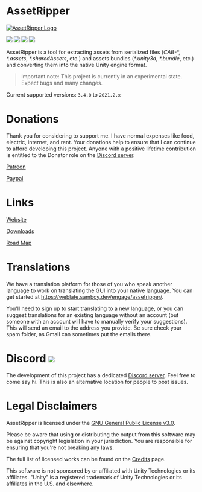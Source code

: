 # AssetRipper

[![AssetRipper Logo](https://github.com/AssetRipper/AssetRipper/raw/master/Media/Images/2D_Logo/AssetRipperLogoBackground.png)](https://github.com/AssetRipper/AssetRipper/raw/master/Media/Images/2D_Logo/AssetRipperLogoBackground.png)

[![](https://img.shields.io/github/downloads/AssetRipper/AssetRipper/total.svg)](https://github.com/AssetRipper/AssetRipper/releases)
[![](https://img.shields.io/github/downloads/AssetRipper/AssetRipper/latest/total.svg)](https://github.com/AssetRipper/AssetRipper/releases/latest)
[![](https://img.shields.io/github/v/release/AssetRipper/AssetRipper)](https://github.com/AssetRipper/AssetRipper/releases/latest)
[![](https://weblate.samboy.dev/widgets/assetripper/-/gui/svg-badge.svg)](http://weblate.samboy.dev/engage/assetripper/)

AssetRipper is a tool for extracting assets from serialized files (*CAB-*\*, *\*.assets*, *\*.sharedAssets*, etc.) and assets bundles (*\*.unity3d*, *\*.bundle*, etc.) and converting them into the native Unity engine format.

> Important note: This project is currently in an experimental state. Expect bugs and many changes.

Current supported versions: `3.4.0` to `2021.2.x`


# Donations

Thank you for considering to support me. I have normal expenses like food, electric, internet, and rent. Your donations help to ensure that I can continue to afford developing this project. Anyone with a positive lifetime contribution is entitled to the Donator role on the [Discord server](https://discord.gg/XqXa53W2Yh).

[Patreon](https://www.patreon.com/ds5678)

[Paypal](https://paypal.me/ds5678)

# Links

[Website](https://assetripper.github.io/AssetRipper/)

[Downloads](https://assetripper.github.io/AssetRipper/articles/Downloads.html)

[Road Map](https://assetripper.github.io/AssetRipper/articles/RoadMap.html)

# Translations

We have a translation platform for those of you who speak another language to work on translating the GUI into your native language. You can get started at https://weblate.samboy.dev/engage/assetripper/.

You'll need to sign up to start translating to a new language, or you can suggest translations for an existing language without an account (but someone with an account will have to manually verify your suggestions). This will send an email to the address you provide. Be sure check your spam folder, as Gmail can sometimes put the emails there.

# Discord [![](https://img.shields.io/discord/867514400701153281?color=blue&label=AssetRipper)](https://discord.gg/XqXa53W2Yh)

The development of this project has a dedicated [Discord server](https://discord.gg/XqXa53W2Yh). Feel free to come say hi. This is also an alternative location for people to post issues.


# Legal Disclaimers

AssetRipper is licensed under the [GNU General Public License v3.0](License.md).

Please be aware that using or distributing the output from this software may be against copyright legislation in your jurisdiction. You are responsible for ensuring that you're not breaking any laws.

The full list of licensed works can be found on the [Credits](https://assetripper.github.io/AssetRipper/articles/Credits.html) page.

This software is not sponsored by or affiliated with Unity Technologies or its affiliates. "Unity" is a registered trademark of Unity Technologies or its affiliates in the U.S. and elsewhere.